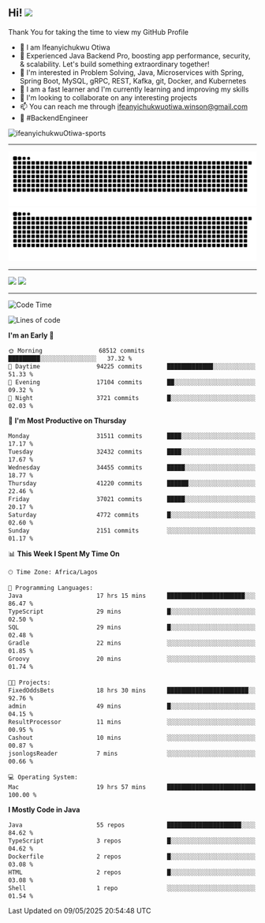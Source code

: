 <!-- BLOG-POST-LIST:START --><!-- BLOG-POST-LIST:END -->

## Hi! <img src="https://media.giphy.com/media/hvRJCLFzcasrR4ia7z/giphy.gif" width="4%"> 

Thank You for taking the time to view my GitHub Profile

- 👋 I am Ifeanyichukwu Otiwa
- 🚀 Experienced Java Backend Pro, boosting app performance, security, & scalability. Let's build something extraordinary together!
- 👀 I'm interested in Problem Solving, Java, Microservices with Spring, Spring Boot, MySQL, gRPC, REST, Kafka, git, Docker, and Kubernetes
- 🌱 I am a fast learner and I'm currently learning and improving my skills
- 💞️ I'm looking to collaborate on any interesting projects
- 📫 You can reach me through ifeanyichukwuotiwa.winson@gmail.com
- 🚀 #BackendEngineer

<p align="left" marginTop="10px"> <img src="https://komarev.com/ghpvc/?username=ifeanyichukwuOtiwa-sports&label=Profile%20views&color=0e75b6&style=for-the-badge" alt="ifeanyichukwuOtiwa-sports" /> </p>

***

<!--🐍📈SNAKEGRAPH / 🌐WEBSITE: https://github.com/Platane/snk -->
![github contribution grid snake animation](https://raw.githubusercontent.com/ifeanyichukwuOtiwa-sports/ifeanyichukwuOtiwa-sports/output/github-contribution-grid-snake-dark.svg#gh-dark-mode-only)![github contribution grid snake animation](https://raw.githubusercontent.com/ifeanyichukwuOtiwa-sports/ifeanyichukwuOtiwa-sports/output/github-contribution-grid-snake.svg#gh-light-mode-only)

***

<p float="left">
  <img float="left" src="https://github-readme-stats.vercel.app/api?username=ifeanyichukwuOtiwa-sports&count_private=true&include_all_commits=true&theme=react&show_icons=true" />
  <img float="right" src="https://github-readme-stats.vercel.app/api/top-langs/?username=ifeanyichukwuOtiwa-sports&layout=compact&show_icons=true&theme=react" /> 
</p>

***



<!--START_SECTION:waka-->
![Code Time](http://img.shields.io/badge/Code%20Time-3%2C673%20hrs%206%20mins-blue)

![Lines of code](https://img.shields.io/badge/From%20Hello%20World%20I%27ve%20Written-50.0%20million%20lines%20of%20code-blue)

**I'm an Early 🐤** 

```text
🌞 Morning                68512 commits       █████████░░░░░░░░░░░░░░░░   37.32 % 
🌆 Daytime                94225 commits       █████████████░░░░░░░░░░░░   51.33 % 
🌃 Evening                17104 commits       ██░░░░░░░░░░░░░░░░░░░░░░░   09.32 % 
🌙 Night                  3721 commits        █░░░░░░░░░░░░░░░░░░░░░░░░   02.03 % 
```
📅 **I'm Most Productive on Thursday** 

```text
Monday                   31511 commits       ████░░░░░░░░░░░░░░░░░░░░░   17.17 % 
Tuesday                  32432 commits       ████░░░░░░░░░░░░░░░░░░░░░   17.67 % 
Wednesday                34455 commits       █████░░░░░░░░░░░░░░░░░░░░   18.77 % 
Thursday                 41220 commits       ██████░░░░░░░░░░░░░░░░░░░   22.46 % 
Friday                   37021 commits       █████░░░░░░░░░░░░░░░░░░░░   20.17 % 
Saturday                 4772 commits        █░░░░░░░░░░░░░░░░░░░░░░░░   02.60 % 
Sunday                   2151 commits        ░░░░░░░░░░░░░░░░░░░░░░░░░   01.17 % 
```


📊 **This Week I Spent My Time On** 

```text
🕑︎ Time Zone: Africa/Lagos

💬 Programming Languages: 
Java                     17 hrs 15 mins      ██████████████████████░░░   86.47 % 
TypeScript               29 mins             █░░░░░░░░░░░░░░░░░░░░░░░░   02.50 % 
SQL                      29 mins             █░░░░░░░░░░░░░░░░░░░░░░░░   02.48 % 
Gradle                   22 mins             ░░░░░░░░░░░░░░░░░░░░░░░░░   01.85 % 
Groovy                   20 mins             ░░░░░░░░░░░░░░░░░░░░░░░░░   01.74 % 

🐱‍💻 Projects: 
FixedOddsBets            18 hrs 30 mins      ███████████████████████░░   92.76 % 
admin                    49 mins             █░░░░░░░░░░░░░░░░░░░░░░░░   04.15 % 
ResultProcessor          11 mins             ░░░░░░░░░░░░░░░░░░░░░░░░░   00.95 % 
Cashout                  10 mins             ░░░░░░░░░░░░░░░░░░░░░░░░░   00.87 % 
jsonlogsReader           7 mins              ░░░░░░░░░░░░░░░░░░░░░░░░░   00.66 % 

💻 Operating System: 
Mac                      19 hrs 57 mins      █████████████████████████   100.00 % 
```

**I Mostly Code in Java** 

```text
Java                     55 repos            █████████████████████░░░░   84.62 % 
TypeScript               3 repos             █░░░░░░░░░░░░░░░░░░░░░░░░   04.62 % 
Dockerfile               2 repos             █░░░░░░░░░░░░░░░░░░░░░░░░   03.08 % 
HTML                     2 repos             █░░░░░░░░░░░░░░░░░░░░░░░░   03.08 % 
Shell                    1 repo              ░░░░░░░░░░░░░░░░░░░░░░░░░   01.54 % 
```




 Last Updated on 09/05/2025 20:54:48 UTC
<!--END_SECTION:waka-->

<!--
<p align="center">
![trophy](https://github-profile-trophy.vercel.app/?username=ifeanyichukwuOtiwa-sports&theme=onedark) (https://github.com/ryo-ma/github-profile-trophy)
</p>
-->

<!---
ifeanyi-otiwa/ifeanyi-otiwa is a ✨ special ✨ repository because its `README.md` (this file) appears on your GitHub profile.
You can click the Preview link to take a look at your changes.
--->
